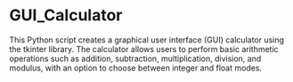 # GUI_Calculator
This Python script creates a graphical user interface (GUI) calculator using the tkinter library. The calculator allows users to perform basic arithmetic operations such as addition, subtraction, multiplication, division, and modulus, with an option to choose between integer and float modes.
